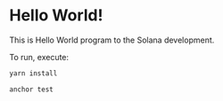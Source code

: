 # Hello World!

This is Hello World program to the Solana development.


To run, execute:

```bash
yarn install
```

```bash
anchor test
```
